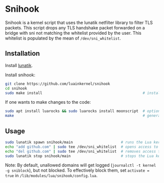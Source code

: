 # Snihook

Snihook is a kernel script that uses the lunatik netfilter library to filter TLS packets.
This script drops any TLS handshake packet forwarded on a bridge with sni not matching the whitelist provided by the user.
This whitelist is populated by the mean of `/dev/sni_whitelist`.

## Installation

Install [lunatik](https://github.com/luainkernel/lunatik).

Install snihook:

```sh
git clone https://github.com/luainkernel/snihook
cd snihook
sudo make install                                              # installs the extension to Xtables directory, and lua files to module directory
```

If one wants to make changes to the code:

```sh
sudo apt install luarocks && sudo luarocks install moonscript  # optional dependency (if one wants to make change to sources)
make                                                           # generates Lua files from MoonScript sources
```

## Usage

```sh
sudo lunatik spawn snihook/main                      # runs the Lua kernel script
echo "add github.com" | sudo tee /dev/sni_whitelist  # opens access to https://github.com (and subdomains of github.com)
echo "del github.com" | sudo tee /dev/sni_whitelist  # removes access to https://github.com (and subdomains not open otherwise)
sudo lunatik stop snihook/main                       # stops the Lua kernel script
```

Note: By default, unallowed domains will get logged (`journalctl -t kernel -g sniblock`), but not blocked.
To effectively block them, set `activate = true` in `/lib/modules/lua/snihook/config.lua`.
